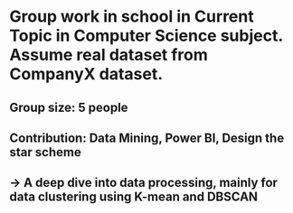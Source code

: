 # Group work in school in Current Topic in Computer Science subject. Assume real dataset from CompanyX dataset.

## Group size: 5 people
## Contribution: Data Mining, Power BI, Design the star scheme
## -> A deep dive into data processing, mainly for data clustering using K-mean and DBSCAN
